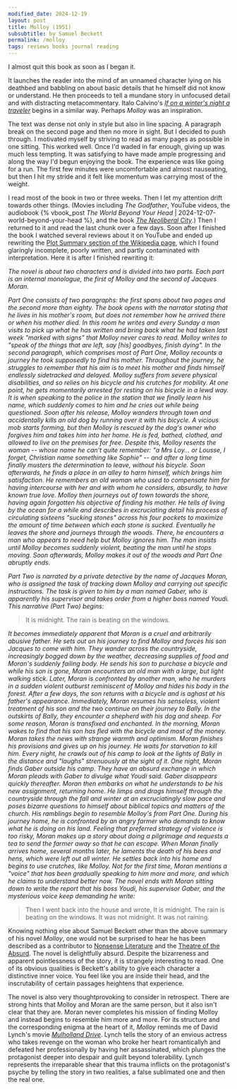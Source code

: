 ```yaml
---
modified_date: 2024-12-19
layout: post
title: Molloy (1951)
subsubtitle: by Samuel Beckett
permalink: /molloy
tags: reviews books journal reading
---
```


I almost quit this book as soon as I began it.
<!--more-->
It launches the reader into the mind of an unnamed character lying on his deathbed and babbling on about basic details that he himself did not know or understand.
He then proceeds to tell a mundane story in unfocused detail and with distracting metacommentary.
Italo Calvino's [_If on a winter's night a traveler_](https://en.wikipedia.org/wiki/If_on_a_winter's_night_a_traveler) begins in a similar way.
Perhaps _Molloy_ was an inspiration.

The text was dense not only in style but also in line spacing.
A paragraph break on the second page and then no more in sight.
But I decided to push through.
I motivated myself by striving to read as many pages as possible in one sitting.
This worked well.
Once I'd waded in far enough, giving up was much less tempting.
It was satisfying to have made ample progressing and along the way I'd begun enjoying the book.
The experience was like going for a run.
The first few minutes were uncomfortable and almost nauseating, but then I hit my stride and it felt like momentum was carrying most of the weight.

I read most of the book in two or three weeks.
Then I let my attention drift towards other things.
(Movies including _The Godfather_, YouTube videos, the audiobook {% vbook_post _The World Beyond Your Head_ | 2024-12-07-world-beyond-your-head %}, and the book [_The Neoliberal City_](https://www.cornellpress.cornell.edu/book/9780801473036/the-neoliberal-city/).)
Then I returned to it and read the last chunk over a few days.
Soon after I finished the book I watched several reviews about it on YouTube and ended up rewriting the [Plot Summary section of the Wikipedia page](https://en.wikipedia.org/wiki/Molloy_(novel)), which I found glaringly incomplete, poorly written, and partly contaminated with interpretation.
Here it is after I finished rewriting it:

_The novel is about two characters and is divided into two parts. Each part is an internal monologue, the first of Molloy and the second of Jacques Moran._

_Part One consists of two paragraphs: the first spans about two pages and the second more than eighty. The book opens with the narrator stating that he lives in his mother's room, but does not remember how he arrived there or when his mother died. In this room he writes and every Sunday a man visits to pick up what he has written and bring back what he had taken last week "marked with signs" that Molloy never cares to read. Molloy writes to "speak of the things that are left, say [his] goodbyes, finish dying". In the second paragraph, which comprises most of Part One, Molloy recounts a journey he took supposedly to find his mother. Throughout the journey, he struggles to remember that his aim is to meet his mother and finds himself endlessly sidetracked and delayed. Molloy suffers from severe physical disabilities, and so relies on his bicycle and his crutches for mobility. At one point, he gets momentarily arrested for resting on his bicycle in a lewd way. It is when speaking to the police in the station that we finally learn his name, which suddenly comes to him and he cries out while being questioned. Soon after his release, Molloy wanders through town and accidentally kills an old dog by running over it with his bicycle. A vicious mob starts forming, but then Molloy is rescued by the dog's owner who forgives him and takes him into her home. He is fed, bathed, clothed, and allowed to live on the premises for free. Despite this, Molloy resents the woman -- whose name he can't quite remember: "a Mrs Loy... or Lousse, I forget, Christian name something like Sophie" -- and after a long time finally musters the determination to leave, without his bicycle. Soon afterwards, he finds a place in an alley to harm himself, which brings him satisfaction. He remembers an old woman who used to compensate him for having intercourse with her and with whom he considers, absurdly, to have known true love. Molloy then journeys out of town towards the shore, having again forgotten his objective of finding his mother. He tells of living by the ocean for a while and describes in excruciating detail his process of circulating sixteens "sucking stones" across his four pockets to maximize the amount of time between which each stone is sucked. Eventually he leaves the shore and journeys through the woods. There, he encounters a man who appears to need help but Molloy ignores him. The man insists until Molloy becomes suddenly violent, beating the man until he stops moving. Soon afterwards, Molloy makes it out of the woods and Part One abruptly ends._

_Part Two is narrated by a private detective by the name of Jacques Moran, who is assigned the task of tracking down Molloy and carrying out specific instructions. The task is given to him by a man named Gaber, who is apparently his supervisor and takes order from a higher boss named Youdi. This narrative (Part Two) begins:_

> It is midnight. The rain is beating on the windows.

_It becomes immediately apparent that Moran is a cruel and arbitrarily abusive father. He sets out on his journey to find Molloy and forces his son Jacques to come with him. They wander across the countryside, increasingly bogged down by the weather, decreasing supplies of food and Moran's suddenly failing body. He sends his son to purchase a bicycle and while his son is gone, Moran encounters an old man with a large, but light walking stick. Later, Moran is confronted by another man, who he murders in a sudden violent outburst reminiscent of Molloy and hides his body in the forest. After a few days, the son returns with a bicycle and is aghast at his father's appearance. Immediately, Moran resumes his senseless, violent treatment of his son and the two continue on their journey to Bally. In the outskirts of Bally, they encounter a shepherd with his dog and sheep. For some reason, Moran is transfixed and enchanted. In the morning, Moran wakes to find that his son has fled with the bicycle and most of the money. Moran takes the news with strange warmth and optimism. Moran finishes his provisions and gives up on his journey. He waits for starvation to kill him. Every night, he crawls out of his camp to look at the lights of Bally in the distance and "laughs" strenuously at the sight of it. One night, Moran finds Gaber outside his camp. They have an absurd exchange in which Moran pleads with Gaber to divulge what Youdi said. Gaber disappears quickly thereafter. Moran then embarks on what he understands to be his new assignment, returning home. He limps and drags himself through the countryside through the fall and winter at an excruciatingly slow pace and poses bizarre questions to himself about biblical topics and matters of the church. His ramblings begin to resemble Molloy's from Part One. During his journey home, he is confronted by an angry farmer who demands to know what he is doing on his land. Feeling that preferred strategy of violence is too risky, Moran makes up a story about doing a pilgrimage and requests a tea to send the farmer away so that he can escape. When Moran finally arrives home, several months later, he laments the death of his bees and hens, which were left out all winter. He settles back into his home and begins to use crutches, like Molloy. Not for the first time, Moran mentions a "voice" that has been gradually speaking to him more and more, and which he claims to understand better now. The novel ends with Moran sitting down to write the report that his boss Youdi, his supervisor Gaber, and the mysterious voice keep demanding he write:_

> Then I went back into the house and wrote, It is midnight. The rain is beating on the windows. It was not midnight. It was not raining.

Knowing nothing else about Samuel Beckett other than the above summary of his novel _Molloy_, one would not be surprised to hear he has been described as a contributor to [Nonsense Literature](https://en.wikipedia.org/wiki/Literary_nonsense) and the [Theatre of the Absurd](https://en.wikipedia.org/wiki/Theatre_of_the_absurd).
The novel is delightfully absurd.
Despite the bizarreness and apparent pointlessness of the story, it is strangely interesting to read.
One of its obvious qualities is Beckett's ability to give each character a distinctive inner voice.
You feel like you are inside their head, and the inscrutability of certain passages heightens that experience.

The novel is also very thoughtprovoking to consider in retrospect.
There are strong hints that Molloy and Moran are the same person, but it also isn't clear that they are.
Moran never completes his mission of finding Molloy and instead begins to resemble him more and more.
For its structure and the corresponding enigma at the heart of it, _Molloy_ reminds me of David Lynch's movie [_Mulholland Drive_](https://en.wikipedia.org/wiki/Mulholland_Drive_(film)).
Lynch tells the story of an envious actress who takes revenge on the woman who broke her heart romanticallyh and defeated her professionally by having her assassinated, which plunges the protagonist deeper into despair and guilt beyond tolerability.
Lynch represents the irreparable shear that this trauma inflicts on the protagonist's psyche by telling the story in two realities, a false sublimated one and then the real one.